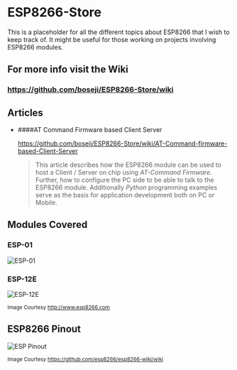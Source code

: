 # ESP8266-Store

This is a placeholder for all the different topics about ESP8266 that I wish to keep track of. It might be useful for those working on projects involving ESP8266 modules.

## For more info visit the Wiki
### <https://github.com/boseji/ESP8266-Store/wiki>

## Articles

* ####AT Command Firmware based Client Server

  https://github.com/boseji/ESP8266-Store/wiki/AT-Command-firmware-based-Client-Server

  > This article describes how the ESP8266 module can be used to host a Client / Server on chip using *AT-Command Firmware*. Further, how to configure the PC side to be able to talk to the ESP8266 module. Additionally *Python* programming examples serve as the basis for application development both on PC or Mobile.


## Modules Covered

### ESP-01
![ESP-01](https://github.com/boseji/ESP8266-Store/raw/master/images/ESP8266-ESP01-boardpicture.jpg)

### ESP-12E
![ESP-12E](https://github.com/boseji/ESP8266-Store/raw/master/images/ESP8266-ESP-12E.jpg)

<sub>Image Courtesy http://www.esp8266.com</sub>

## ESP8266 Pinout
![ESP Pinout](https://github.com/boseji/ESP8266-Store/raw/master/images/esp8266ex-layout.jpg)

<sub>Image Courtesy https://github.com/esp8266/esp8266-wiki/wiki</sub>


